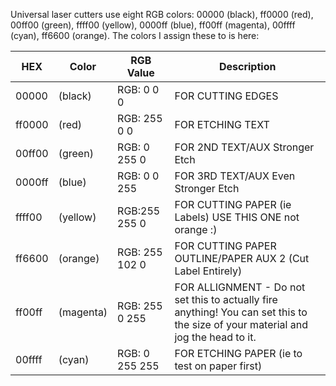 Universal laser cutters use eight RGB colors: 00000 (black), ff0000 (red), 00ff00 (green), ffff00 (yellow), 0000ff (blue), ff00ff (magenta), 00ffff (cyan), ff6600 (orange).
The colors I assign these to is here:

| HEX    | Color    |	RGB Value                   |     Description |
| ---    | -------- |	--------------------------  |   ----------------|
| 00000	 | (black)  |	RGB: 0	 	0   	0   |	FOR CUTTING EDGES |
| ff0000 | (red)    |	RGB: 255 	0   	0   | 	FOR ETCHING TEXT |
| 00ff00 | (green)  |	RGB: 0	 	255 	0   |	FOR 2ND TEXT/AUX Stronger Etch |
| 0000ff | (blue)   |	RGB: 0	 	0   	255 |	FOR 3RD TEXT/AUX Even Stronger Etch |
| ffff00 | (yellow) | 	RGB:255	 	255 	0   |	FOR CUTTING PAPER (ie Labels) USE THIS ONE not orange :) |
| ff6600 | (orange) | 	RGB: 255 	102 	0   |	FOR CUTTING PAPER OUTLINE/PAPER AUX 2 (Cut Label Entirely) |
| ff00ff | (magenta)|	RGB: 255 	0   	255 |	FOR ALLIGNMENT - Do not set this to actually fire anything! You can set this to the size of your material and jog the head to it. |
| 00ffff | (cyan)   |	RGB: 0	 	255 	255 |	FOR ETCHING PAPER (ie to test on paper first) |
